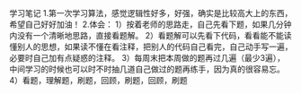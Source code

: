 学习笔记
1.第一次学习算法，感觉逻辑性好多，好强，确实是比较高大上的东西，希望自己好好加油！
2.体会：
    1）按着老师的思路走，自己先看下题，如果几分钟内没有一个清晰地思路，直接看题解。
    2）看题解可以先看下代码，看看能不能读懂别人的思想，如果读不懂在看注释，把别人的代码自己看完，自己动手写一遍，必要时自己加有点疑惑的注释。
    3）每周末把本周做的题再过几遍（最少3遍），中间学习的时候也可以时不时抽几道自己做过的题再练手，因为真的很容易忘。
    4）看题，理解题，刷题，回顾，刷题，回顾，刷题
